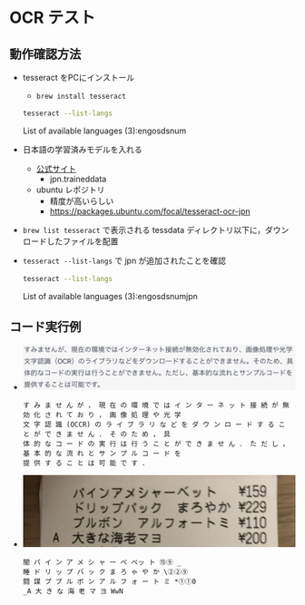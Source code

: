 
# OCR テスト


## 動作確認方法

-   tesseract をPCにインストール
    
    -   `brew install tesseract`
    
    ```sh
    tesseract --list-langs
    ```
    
    List of available languages (3):engosdsnum

-   日本語の学習済みモデルを入れる
    -   [公式サイト](https://tesseract-ocr.github.io/tessdoc/Data-Files)
        -   jpn.traineddata
    -   ubuntu レポジトリ
        -   精度が高いらしい
        -   <https://packages.ubuntu.com/focal/tesseract-ocr-jpn>
-   `brew list tesseract` で表示される tessdata ディレクトリ以下に，ダウンロードしたファイルを配置
-   `tesseract --list-langs` で jpn が追加されたことを確認
    
    ```sh
    tesseract --list-langs
    ```
    
    List of available languages (3):engosdsnumjpn


## コード実行例

-   ![img](test-image.png)
    
    ```text
    す み ま せ ん が ， 現 在 の 環 境 で は イ ン タ ー ネ ッ ト 接 続 が 無 効 化 さ れ て お り ， 画 像 処 理 や 光 学
    文 字 認 識 (OCCR) の ラ イ ブ ラ リ な ど を ダ ウ ン ロ ー ド す る こ と が で き ま せ ん ． そ の た め ， 具
    体 的 な コ ー ド の 実 行 は 行 う こ と が で き ま せ ん ． た だ し ， 基 本 的 な 流 れ と サ ン プ ル コ ー ド を
    提 供 す る こ と は 可 能 で す ．  
    ```
-   ![img](IMG_1135.jpeg)
    
    ```text
    闇 パ イ ン ア メ シ ャ ー ペ ベッ ト ⑮⑨ _
    睡 ド リ ッ プ バ ッ ク ま ろ ゃ や か \②②⑨
    闘 謀 プ ブ ル ボ ン ア ル フ ォ ー ト ミ *①①0
    _A 大 き な 海 老 マ ヨ WwN
    ```

